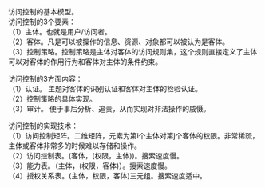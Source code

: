 访问控制的基本模型。  
访问控制的3个要素：  
（1）主体。也就是用户/访问者。  
（2）客体。凡是可以被操作的信息、资源、对象都可以被认为是客体。  
（3）控制策略。控制策略是主体对客体的访问规则集，这个规则直接定义了主体可以对客体的作用行为和客体对主体的条件约束。

访问控制的3方面内容：  
（1）认证。  主题对客体的识别认证和客体对主体的检验认证。  
（2）控制策略的具体实现。    
（3）审计。  便于事后分析、追责，从而实现对非法操作的威慑。

访问控制的实现技术：  
（1）访问控制矩阵。二维矩阵，元素为第i个主体对第j个客体的权限。非常稀疏，主体或客体非常多的时候难以存储和操作。  
（2）访问控制表。(客体，(权限，主体))。搜索速度慢。  
（3）能力表。（主体，(权限，客体)）。搜索速度慢。  
（4）授权关系表。(主体，权限，客体)三元组。搜索速度适中。  